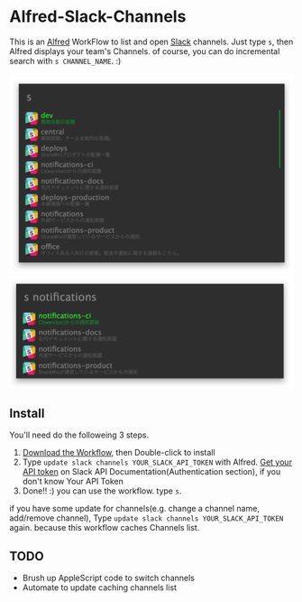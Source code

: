 Alfred-Slack-Channels
=====================

This is an [Alfred](http://www.alfredapp.com/) WorkFlow to list and open [Slack](https://slack.com/) channels. Just type `s`, then Alfred displays your team's Channels. of course, you can do incremental search with `s CHANNEL_NAME`. :)

![screenshot whole](https://raw.githubusercontent.com/akira-hamada/Alfred-Slack-Channels/master/screenshot_whole.png)  
![screenshot incremental](https://raw.githubusercontent.com/akira-hamada/Alfred-Slack-Channels/master/screenshot_incremental.png)

## Install

You'll need do the followeing 3 steps.

1. [Download the Workflow](https://github.com/akira-hamada/Alfred-Slack-Channels/blob/master/Slack-Channels.alfredworkflow?raw=true), then Double-click to install
1. Type `update slack channels YOUR_SLACK_API_TOKEN` with Alfred. [Get your API token](https://api.slack.com/web#authentication) on Slack API Documentation(Authentication section), if you don't know Your API Token
1. Done!! :) you can use the workflow. type `s`.

if you have some update for channels(e.g. change a channel name, add/remove channel), Type `update slack channels YOUR_SLACK_API_TOKEN` again. because this workflow caches Channels list.

## TODO

- Brush up AppleScript code to switch channels
- Automate to update caching channels list
